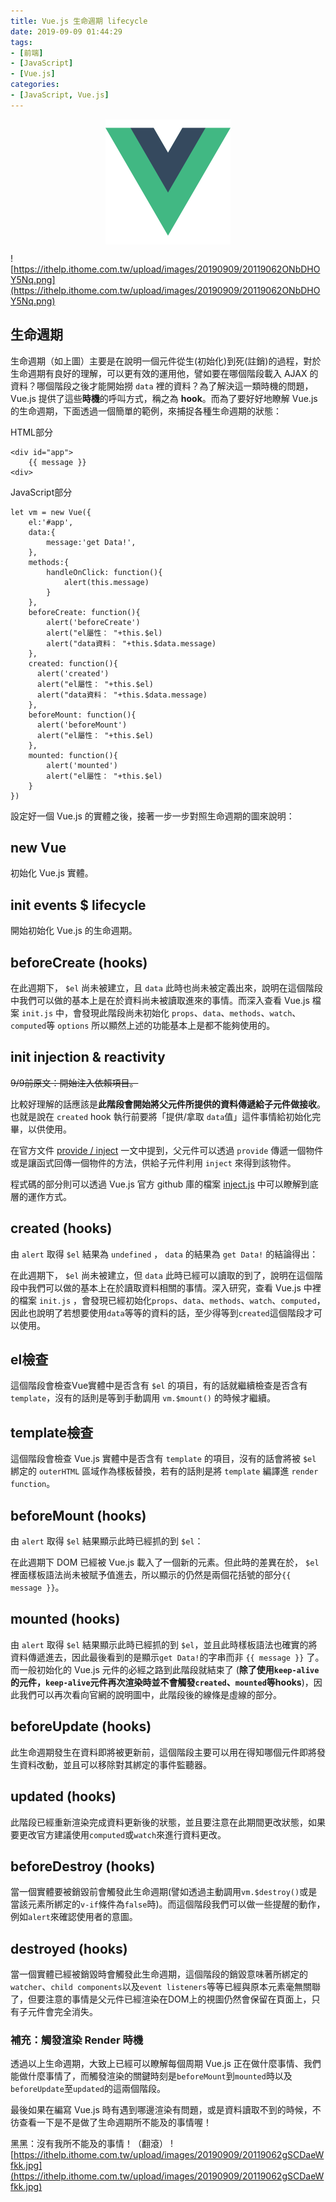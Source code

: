 ```yaml
---
title: Vue.js 生命週期 lifecycle
date: 2019-09-09 01:44:29
tags:
- [前端]
- [JavaScript]
- [Vue.js]
categories: 
- [JavaScript, Vue.js]
---
```


<div style="display:flex;justify-content:center;">
  <img style="object-fit:cover;" src='/images/vue-logo.png' width='200px' height='200px' />
</div>

![https://ithelp.ithome.com.tw/upload/images/20190909/20119062ONbDHOY5Nq.png](https://ithelp.ithome.com.tw/upload/images/20190909/20119062ONbDHOY5Nq.png)
## 生命週期

生命週期（如上圖）主要是在說明一個元件從生(初始化)到死(註銷)的過程，對於生命週期有良好的理解，可以更有效的運用他，譬如要在哪個階段載入 AJAX 的資料？哪個階段之後才能開始撈 `data` 裡的資料？為了解決這一類時機的問題，Vue.js 提供了這些**時機**的呼叫方式，稱之為 **hook**。而為了要好好地瞭解 Vue.js 的生命週期，下面透過一個簡單的範例，來捕捉各種生命週期的狀態：

<!--more-->

HTML部分
```
<div id="app">
    {{ message }}
<div>
```

JavaScript部分
```
let vm = new Vue({
    el:'#app',
    data:{
        message:'get Data!',
    },
    methods:{
        handleOnClick: function(){
            alert(this.message)
        }
    },
    beforeCreate: function(){
        alert('beforeCreate')
        alert("el屬性： "+this.$el)
        alert("data資料： "+this.$data.message)
    },
    created: function(){
      alert('created')
      alert("el屬性： "+this.$el)
      alert("data資料： "+this.$data.message)
    },
    beforeMount: function(){
      alert('beforeMount')
      alert("el屬性： "+this.$el)
    },
    mounted: function(){
        alert('mounted')
        alert("el屬性： "+this.$el)
    }
})
```

設定好一個 Vue.js 的實體之後，接著一步一步對照生命週期的圖來說明：

## new Vue
初始化 Vue.js 實體。

## init events $ lifecycle
開始初始化 Vue.js 的生命週期。

## beforeCreate (hooks)
在此週期下， `$el` 尚未被建立，且 `data` 此時也尚未被定義出來，說明在這個階段中我們可以做的基本上是在於資料尚未被讀取進來的事情。而深入查看 Vue.js 檔案 `init.js` 中，會發現此階段尚未初始化 `props`、`data`、`methods`、`watch`、`computed`等 `options` 所以顯然上述的功能基本上是都不能夠使用的。

## init injection & reactivity
~~9/9前原文：開始注入依賴項目。~~

比較好理解的話應該是**此階段會開始將父元件所提供的資料傳遞給子元件做接收**。也就是說在 `created` hook 執行前要將「提供/拿取 `data`值」這件事情給初始化完畢，以供使用。

在官方文件 [provide / inject](https://cn.vuejs.org/v2/api/#provide-inject) 一文中提到，父元件可以透過 `provide` 傳遞一個物件或是讓函式回傳一個物件的方法，供給子元件利用 `inject` 來得到該物件。

程式碼的部分則可以透過 Vue.js 官方 github 庫的檔案 [inject.js](https://github.com/vuejs/vue/blob/dev/src/core/instance/inject.js) 中可以瞭解到底層的運作方式。

## created (hooks)
由 `alert` 取得 `$el` 結果為 `undefined` ， `data` 的結果為 `get Data!` 的結論得出：

在此週期下， `$el` 尚未被建立，但 `data` 此時已經可以讀取的到了，說明在這個階段中我們可以做的基本上在於讀取資料相關的事情。深入研究，查看 Vue.js 中裡的檔案 `init.js` ，會發現已經初始化`props`、`data`、`methods`、`watch`、`computed`，因此也說明了若想要使用`data`等等的資料的話，至少得等到`created`這個階段才可以使用。

## el檢查
這個階段會檢查Vue實體中是否含有 `$el` 的項目，有的話就繼續檢查是否含有 `template`，沒有的話則是等到手動調用 `vm.$mount()` 的時候才繼續。

## template檢查
這個階段會檢查 Vue.js 實體中是否含有 `template` 的項目，沒有的話會將被 `$el` 綁定的 `outerHTML` 區域作為樣板替換，若有的話則是將 `template` 編譯進 `render function`。

## beforeMount (hooks)
由 `alert` 取得 `$el` 結果顯示此時已經抓的到 `$el`：

在此週期下 DOM 已經被 Vue.js 載入了一個新的元素。但此時的差異在於， `$el` 裡面樣板語法尚未被賦予值進去，所以顯示的仍然是兩個花括號的部分`{{ message }}`。

## mounted (hooks)
由 `alert` 取得 `$el` 結果顯示此時已經抓的到 `$el`，並且此時樣板語法也確實的將資料傳遞進去，因此最後看到的是顯示`get Data!`的字串而非 `{{ message }}` 了。而一般初始化的 Vue.js 元件的必經之路到此階段就結束了 (**除了使用`keep-alive`的元件，`keep-alive`元件再次渲染時並不會觸發`created`、`mounted`等hooks**)，因此我們可以再次看向官網的說明圖中，此階段後的線條是虛線的部分。

## beforeUpdate (hooks)
此生命週期發生在資料即將被更新前，這個階段主要可以用在得知哪個元件即將發生資料改動，並且可以移除對其綁定的事件監聽器。

## updated (hooks)
此階段已經重新渲染完成資料更新後的狀態，並且要注意在此期間更改狀態，如果要更改官方建議使用`computed`或`watch`來進行資料更改。

## beforeDestroy (hooks)
當一個實體要被銷毀前會觸發此生命週期(譬如透過主動調用`vm.$destroy()`或是當該元素所綁定的`v-if`條件為`false`時)。而這個階段我們可以做一些提醒的動作，例如`alert`來確認使用者的意圖。

## destroyed (hooks)
當一個實體已經被銷毀時會觸發此生命週期，這個階段的銷毀意味著所綁定的`watcher`、`child components`以及`event listeners`等等已經與原本元素毫無關聯了，但要注意的事情是父元件已經渲染在DOM上的視圖仍然會保留在頁面上，只有子元件會完全消失。

### 補充：觸發渲染 Render 時機

透過以上生命週期，大致上已經可以瞭解每個周期 Vue.js 正在做什麼事情、我們能做什麼事情了，而觸發渲染的關鍵時刻是`beforeMount`到`mounted`時以及`beforeUpdate`至`updated`的這兩個階段。

最後如果在編寫 Vue.js 時有遇到哪邊渲染有問題，或是資料讀取不到的時候，不彷查看一下是不是做了生命週期所不能及的事情喔！

黑黑：沒有我所不能及的事情！（翻滾）
![https://ithelp.ithome.com.tw/upload/images/20190909/20119062gSCDaeWfkk.jpg](https://ithelp.ithome.com.tw/upload/images/20190909/20119062gSCDaeWfkk.jpg)
